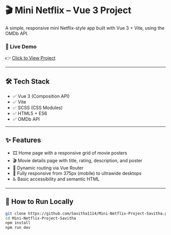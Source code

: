 # 🎬 Mini Netflix – Vue 3 Project

A simple, responsive mini Netflix-style app built with Vue 3 + Vite, using the OMDb API.

### 🔗 Live Demo  
👉 [Click to View Project](https://Savitha1114.github.io/Mini-Netflix-Project-Savitha/)

---

## 🛠️ Tech Stack

- ✅ Vue 3 (Composition API)
- ✅ Vite
- ✅ SCSS (CSS Modules)
- ✅ HTML5 + ES6
- ✅ OMDb API

---

## ✨ Features

- 🎞️ Home page with a responsive grid of movie posters
- 🎬 Movie details page with title, rating, description, and poster
- 🔁 Dynamic routing via Vue Router
- 📱 Fully responsive from 375px (mobile) to ultrawide desktops
- ♿ Basic accessibility and semantic HTML

---

## 🚀 How to Run Locally

```bash
git clone https://github.com/Savitha1114/Mini-Netflix-Project-Savitha.git
cd Mini-Netflix-Project-Savitha
npm install
npm run dev
